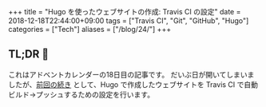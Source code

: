 +++
title = "Hugo を使ったウェブサイトの作成: Travis CI の設定"
date  = 2018-12-18T22:44:00+09:00
tags  = ["Travis CI", "Git", "GitHub", "Hugo"]
categories  = ["Tech"]
aliases = ["/blog/24/"]
+++

## TL;DR :christmas_tree:

これはアドベントカレンダーの18日目の記事です。
だいぶ日が開いてしまいましたが、[前回の続き](/blog/16/) として、Hugo で作成したウェブサイトを Travis CI で自動ビルド→プッシュするための設定を行います。

